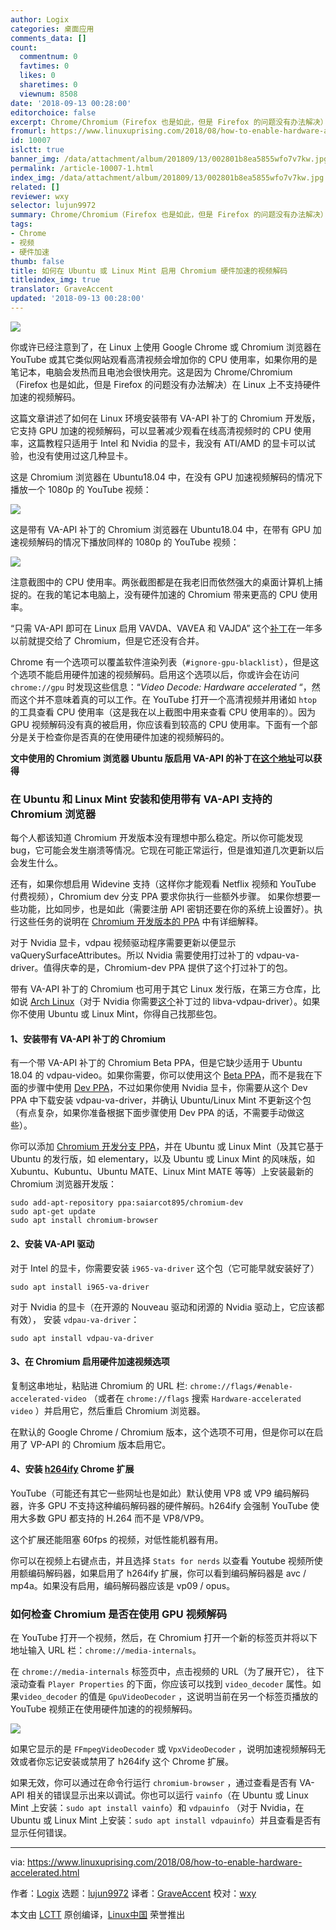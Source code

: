 ```yaml
---
author: Logix
categories: 桌面应用
comments_data: []
count:
  commentnum: 0
  favtimes: 0
  likes: 0
  sharetimes: 0
  viewnum: 8508
date: '2018-09-13 00:28:00'
editorchoice: false
excerpt: Chrome/Chromium（Firefox 也是如此，但是 Firefox 的问题没有办法解决）在 Linux 上不支持硬件加速的视频解码。
fromurl: https://www.linuxuprising.com/2018/08/how-to-enable-hardware-accelerated.html
id: 10007
islctt: true
banner_img: /data/attachment/album/201809/13/002801b8ea5855wfo7v7kw.jpg
permalink: /article-10007-1.html
index_img: /data/attachment/album/201809/13/002801b8ea5855wfo7v7kw.jpg.thumb.jpg
related: []
reviewer: wxy
selector: lujun9972
summary: Chrome/Chromium（Firefox 也是如此，但是 Firefox 的问题没有办法解决）在 Linux 上不支持硬件加速的视频解码。
tags:
- Chrome
- 视频
- 硬件加速
thumb: false
title: 如何在 Ubuntu 或 Linux Mint 启用 Chromium 硬件加速的视频解码
titleindex_img: true
translator: GraveAccent
updated: '2018-09-13 00:28:00'
---
```


![](/data/attachment/album/201809/13/002801b8ea5855wfo7v7kw.jpg)


你或许已经注意到了，在 Linux 上使用 Google Chrome 或 Chromium 浏览器在 YouTube 或其它类似网站观看高清视频会增加你的 CPU 使用率，如果你用的是笔记本，电脑会发热而且电池会很快用完。这是因为 Chrome/Chromium（Firefox 也是如此，但是 Firefox 的问题没有办法解决）在 Linux 上不支持硬件加速的视频解码。


这篇文章讲述了如何在 Linux 环境安装带有 VA-API 补丁的 Chromium 开发版，它支持 GPU 加速的视频解码，可以显著减少观看在线高清视频时的 CPU 使用率，这篇教程只适用于 Intel 和 Nvidia 的显卡，我没有 ATI/AMD 的显卡可以试验，也没有使用过这几种显卡。


这是 Chromium 浏览器在 Ubuntu18.04 中，在没有 GPU 加速视频解码的情况下播放一个 1080p 的 YouTube 视频：


![](/data/attachment/album/201809/13/002931b4jucqzy2immcmry.png)


这是带有 VA-API 补丁的 Chromium 浏览器在 Ubuntu18.04 中，在带有 GPU 加速视频解码的情况下播放同样的 1080p 的 YouTube 视频：


![](/data/attachment/album/201809/13/002954l1a2awffpf2g0181.png)


注意截图中的 CPU 使用率。两张截图都是在我老旧而依然强大的桌面计算机上捕捉的。在我的笔记本电脑上，没有硬件加速的 Chromium 带来更高的 CPU 使用率。


“只需 VA-API 即可在 Linux 启用 VAVDA、VAVEA 和 VAJDA” 这个[补丁](https://chromium-review.googlesource.com/c/chromium/src/+/532294)在一年多以前就提交给了 Chromium，但是它还没有合并。


Chrome 有一个选项可以覆盖软件渲染列表（`#ignore-gpu-blacklist`），但是这个选项不能启用硬件加速的视频解码。启用这个选项以后，你或许会在访问 `chrome://gpu` 时发现这些信息：“*Video Decode: Hardware accelerated* “，然而这个并不意味着真的可以工作。在 YouTube 打开一个高清视频并用诸如 `htop` 的工具查看 CPU 使用率（这是我在以上截图中用来查看 CPU 使用率的）。因为 GPU 视频解码没有真的被启用，你应该看到较高的 CPU 使用率。下面有一个部分是关于检查你是否真的在使用硬件加速的视频解码的。


**文中使用的 Chromium 浏览器 Ubuntu 版启用 VA-API 的补丁在[这个地址](https://github.com/saiarcot895/chromium-ubuntu-build/tree/master/debian/patches)可以获得**


### 在 Ubuntu 和 Linux Mint 安装和使用带有 VA-API 支持的 Chromium 浏览器


每个人都该知道 Chromium 开发版本没有理想中那么稳定。所以你可能发现 bug，它可能会发生崩溃等情况。它现在可能正常运行，但是谁知道几次更新以后会发生什么。


还有，如果你想启用 Widevine 支持（这样你才能观看 Netflix 视频和 YouTube 付费视频），Chromium dev 分支 PPA 要求你执行一些额外步骤。 如果你想要一些功能，比如同步，也是如此（需要注册 API 密钥还要在你的系统上设置好）。执行这些任务的说明在 [Chromium 开发版本的 PPA](https://launchpad.net/%7Esaiarcot895/+archive/ubuntu/chromium-dev) 中有详细解释。


对于 Nvidia 显卡，vdpau 视频驱动程序需要更新以便显示 vaQuerySurfaceAttributes。所以 Nvidia 需要使用打过补丁的 vdpau-va-driver。值得庆幸的是，Chromium-dev PPA 提供了这个打过补丁的包。


带有 VA-API 补丁的 Chromium 也可用于其它 Linux 发行版，在第三方仓库，比如说 [Arch Linux](https://aur.archlinux.org/packages/?O=0&SeB=nd&K=chromium+vaapi&outdated=&SB=n&SO=a&PP=50&do_Search=Go)（对于 Nvidia 你需要[这个](https://aur.archlinux.org/packages/libva-vdpau-driver-chromium/)补丁过的 libva-vdpau-driver）。如果你不使用 Ubuntu 或 Linux Mint，你得自己找那些包。


#### 1、安装带有 VA-API 补丁的 Chromium


有一个带 VA-API 补丁的 Chromium Beta PPA，但是它缺少适用于 Ubuntu 18.04 的 vdpau-video。如果你需要，你可以使用这个 [Beta PPA](https://launchpad.net/%7Esaiarcot895/+archive/ubuntu/chromium-beta)，而不是我在下面的步骤中使用 [Dev PPA](https://launchpad.net/%7Esaiarcot895/+archive/ubuntu/chromium-dev/+packages)，不过如果你使用 Nvidia 显卡，你需要从这个 Dev PPA 中下载安装 vdpau-va-driver，并确认 Ubuntu/Linux Mint 不更新这个包（有点复杂，如果你准备根据下面步骤使用 Dev PPA 的话，不需要手动做这些）。


你可以添加 [Chromium 开发分支 PPA](https://launchpad.net/%7Esaiarcot895/+archive/ubuntu/chromium-dev)，并在 Ubuntu 或 Linux Mint（及其它基于 Ubuntu 的发行版，如 elementary，以及 Ubuntu 或 Linux Mint 的风味版，如 Xubuntu、Kubuntu、Ubuntu MATE、Linux Mint MATE 等等）上安装最新的 Chromium 浏览器开发版：



```
sudo add-apt-repository ppa:saiarcot895/chromium-dev
sudo apt-get update
sudo apt install chromium-browser

```

#### 2、安装 VA-API 驱动


对于 Intel 的显卡，你需要安装 `i965-va-driver` 这个包（它可能早就安装好了）



```
sudo apt install i965-va-driver
```

对于 Nvidia 的显卡（在开源的 Nouveau 驱动和闭源的 Nvidia 驱动上，它应该都有效）， 安装 `vdpau-va-driver`：



```
sudo apt install vdpau-va-driver
```

#### 3、在 Chromium 启用硬件加速视频选项


复制这串地址，粘贴进 Chromium 的 URL 栏: `chrome://flags/#enable-accelerated-video` （或者在 `chrome://flags` 搜索 `Hardware-accelerated video` ）并启用它，然后重启 Chromium 浏览器。


在默认的 Google Chrome / Chromium 版本，这个选项不可用，但是你可以在启用了 VP-API 的 Chromium 版本启用它。


#### 4、安装 [h264ify](https://chrome.google.com/webstore/detail/h264ify/aleakchihdccplidncghkekgioiakgal) Chrome 扩展


YouTube（可能还有其它一些网址也是如此）默认使用 VP8 或 VP9 编码解码器，许多 GPU 不支持这种编码解码器的硬件解码。h264ify 会强制 YouTube 使用大多数 GPU 都支持的 H.264 而不是 VP8/VP9。


这个扩展还能阻塞 60fps 的视频，对低性能机器有用。


你可以在视频上右键点击，并且选择 `Stats for nerds` 以查看 Youtube 视频所使用额编码解码器，如果启用了 h264ify 扩展，你可以看到编码解码器是 avc / mp4a。如果没有启用，编码解码器应该是 vp09 / opus。


### 如何检查 Chromium 是否在使用 GPU 视频解码


在 YouTube 打开一个视频，然后，在 Chromium 打开一个新的标签页并将以下地址输入 URL 栏：`chrome://media-internals`。


在 `chrome://media-internals` 标签页中，点击视频的 URL（为了展开它）， 往下滚动查看 `Player Properties` 的下面，你应该可以找到 `video_decoder` 属性。如果`video_decoder` 的值是 `GpuVideoDecoder` ，这说明当前在另一个标签页播放的 YouTube 视频正在使用硬件加速的的视频解码。


![](/data/attachment/album/201809/13/003015wmkss5dmgiiims3m.png)


如果它显示的是 `FFmpegVideoDecoder` 或 `VpxVideoDecoder` ，说明加速视频解码无效或者你忘记安装或禁用了 h264ify 这个 Chrome 扩展。


如果无效，你可以通过在命令行运行 `chromium-browser` ，通过查看是否有 VA-API 相关的错误显示出来以调试。你也可以运行 `vainfo`（在 Ubuntu 或 Linux Mint 上安装：`sudo apt install vainfo`）和 `vdpauinfo` （对于 Nvidia，在 Ubuntu 或 Linux Mint 上安装：`sudo apt install vdpauinfo`）并且查看是否有显示任何错误。




---


via: <https://www.linuxuprising.com/2018/08/how-to-enable-hardware-accelerated.html>


作者：[Logix](https://plus.google.com/118280394805678839070) 选题：[lujun9972](https://github.com/lujun9972) 译者：[GraveAccent](https://github.com/GraveAccent) 校对：[wxy](https://github.com/wxy)


本文由 [LCTT](https://github.com/LCTT/TranslateProject) 原创编译，[Linux中国](https://linux.cn/) 荣誉推出